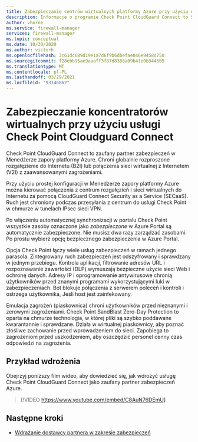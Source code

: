 ```yaml
---
title: Zabezpieczanie centrów wirtualnych platformy Azure przy użyciu usługi Check Point CloudGuard Connect
description: Informacje o programie Check Point CloudGuard Connect to Secure centra wirtualne platformy Azure
author: vhorne
ms.service: firewall-manager
services: firewall-manager
ms.topic: conceptual
ms.date: 10/30/2020
ms.author: victorh
ms.openlocfilehash: 3c61dc689d19e1a7d6f9b6dbefae846e9458d750
ms.sourcegitcommit: f28ebb95ae9aaaff3f87d8388a09b41e0b3445b5
ms.translationtype: MT
ms.contentlocale: pl-PL
ms.lasthandoff: 03/29/2021
ms.locfileid: "93146862"
---
```

# <a name="secure-virtual-hubs-using-check-point-cloudguard-connect"></a>Zabezpieczanie koncentratorów wirtualnych przy użyciu usługi Check Point Cloudguard Connect

Check Point CloudGuard Connect to zaufany partner zabezpieczeń w Menedżerze zapory platformy Azure. Chroni globalnie rozproszone rozgałęzienie do Internetu (B2I) lub połączenia sieci wirtualnej z Internetem (V2I) z zaawansowanymi zagrożeniami. 

Przy użyciu prostej konfiguracji w Menedżerze zapory platformy Azure można kierować połączenia z centrum rozgałęzień i sieci wirtualnych do Internetu za pomocą CloudGuard Connect Security as a Service (SECaaS). Ruch jest chroniony podczas przesyłania z centrum do usługi Check Point w chmurze w tunelach IPsec sieci VPN.

Po włączeniu automatycznej synchronizacji w portalu Check Point wszystkie zasoby oznaczone jako *zabezpieczone* w Azure Portal są automatycznie zabezpieczone. Nie musisz dwa razy zarządzać zasobami. Po prostu wybierz opcję bezpiecznego zabezpieczenia w Azure Portal.

Opcja Check Point łączy wiele usług zabezpieczeń w ramach jednego parasola. Zintegrowany ruch zabezpieczeń jest odszyfrowany i sprawdzany w jednym przebiegu. Kontrola aplikacji, filtrowanie adresów URL i rozpoznawanie zawartości (DLP) wymuszają bezpieczne użycie sieci Web i ochronę danych. Adresy IP i oprogramowanie antywirusowe chronią użytkowników przed znanymi programami wykorzystującymi luki w zabezpieczeniach. Bot blokuje połączenia z serwerem poleceń i kontroli i ostrzega użytkownika, Jeśli host jest zainfekowany.

Emulacja zagrożeń (piaskownica) chroni użytkowników przed nieznanymi i zerowymi zagrożeniami. Check Point SandBlast Zero-Day Protection to oparta na chmurze technologia, w której pliki są szybko poddawane kwarantannie i sprawdzane. Działa w wirtualnej piaskownicy, aby poznać złośliwe zachowanie przed wprowadzeniem do sieci. Zapobiega to zagrożeniom przed uszkodzeniem, aby oszczędzić personel cenny czas odpowiedzi na zagrożenia. 

## <a name="deployment-example"></a>Przykład wdrożenia

Obejrzyj poniższy film wideo, aby dowiedzieć się, jak wdrożyć usługę Check Point CloudGuard Connect jako zaufany partner zabezpieczeń Azure.

> [!VIDEO https://www.youtube.com/embed/C8AuN76DEmU]

## <a name="next-steps"></a>Następne kroki

- [Wdrażanie dostawcy partnera w zakresie zabezpieczeń](deploy-trusted-security-partner.md)